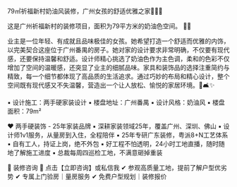 79㎡祈福新村奶油风装修，广州女孩的舒适优雅之家🌿🏡✨

这是广州祈福新村的装修项目，面积为79平方米的奶油色空间。 🏡✨

业主是一位年轻、有成就且品味极佳的女孩。她希望打造一个舒适而优雅的内饰，以完美契合这座位于广州番禺的房子。她对家的设计要求非常明确，不仅要有现代感，还要保持温馨和舒适。设计师精心挑选了奶油色作为主色调，柔和的色彩不仅增加了空间的温暖感，还突显了业主的细腻品味。家具和装饰品的选择注重简约与精致，每一个细节都体现了高品质的生活追求。通过巧妙的布局和精心设计，整个空间既有现代感又不失温馨，营造出一个让人放松、愉悦的家居环境。🌿🛋️✨

▪️ 设计施工：两手硬家装设计
▪️ 楼盘地址：广州番禺
▪️ 设计风格：奶油风
▪️ 楼盘面积：79m²

❤ 两手硬装饰 - 25年家装品牌
▪️ 深耕家装领域25年，覆盖广州、深圳、佛山
▪️ 设计师1v1服务，从量房到入住，全程陪伴
▪️ 25年专研广东装修，粤派8+N工艺体系
▪️ 自有工人，持证上岗，绝不外包
▪️ 好工程不怕透明，24小时工地直播，随时随地了解施工进度
▪️ 总裁每周四巡检工地，不满意砸掉重装

💁 装修咨询
📩 点击【立即咨询】或私信我
✔︎ 参观高质量工地，提前了解户型优劣势
✔︎ 专属上门验房｜量房服务
✔︎ 免费户型规划｜装修报价